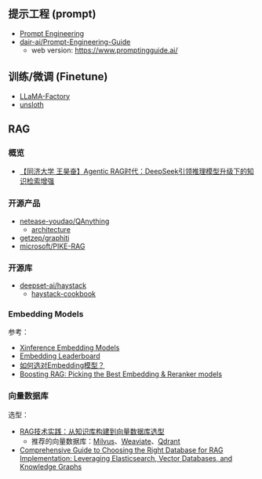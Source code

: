 ## 提示工程 (prompt)

- [Prompt Engineering](https://www.kaggle.com/whitepaper-prompt-engineering)
- [dair-ai/Prompt-Engineering-Guide](https://github.com/dair-ai/Prompt-Engineering-Guide)
   + web version: <https://www.promptingguide.ai/>

## 训练/微调 (Finetune)

- [LLaMA-Factory](https://github.com/hiyouga/LLaMA-Factory)
- [unsloth](https://github.com/unslothai/unsloth)

## RAG

### 概览

- [【同济大学 王昊奋】Agentic RAG时代：DeepSeek引领推理模型升级下的知识检索增强](https://www.bilibili.com/video/BV1gwXrYMECi)

### 开源产品

- [netease-youdao/QAnything](https://github.com/netease-youdao/QAnything)
  + [architecture](https://qanything.ai/docs/architecture)
- [getzep/graphiti](https://github.com/getzep/graphiti)
- [microsoft/PIKE-RAG](https://github.com/microsoft/PIKE-RAG)


### 开源库

- [deepset-ai/haystack](https://github.com/deepset-ai/haystack)
  + [haystack-cookbook](https://github.com/deepset-ai/haystack-cookbook)

### Embedding Models

参考：

- [Xinference Embedding Models](https://inference.readthedocs.io/en/v1.1.0/models/builtin/embedding/index.html)
- [Embedding Leaderboard](https://huggingface.co/spaces/mteb/leaderboard)
- [如何选对Embedding模型？](https://zhuanlan.zhihu.com/p/31981408298)
- [Boosting RAG: Picking the Best Embedding & Reranker models](https://www.llamaindex.ai/blog/boosting-rag-picking-the-best-embedding-reranker-models-42d079022e83)

### 向量数据库

选型：

- [RAG技术实践：从知识库构建到向量数据库选型](https://zhuanlan.zhihu.com/p/25172238481)
  + 推荐的向量数据库：[Milvus](https://github.com/milvus-io/milvus)、[Weaviate](https://github.com/weaviate/weaviate)、[Qdrant](https://github.com/qdrant/qdrant)
- [Comprehensive Guide to Choosing the Right Database for RAG Implementation: Leveraging Elasticsearch, Vector Databases, and Knowledge Graphs](https://medium.com/@sampan090611/comprehensive-guide-to-choosing-the-right-database-for-rag-implementation-leveraging-47e7c6583fdc)

